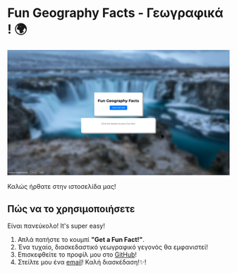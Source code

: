 # Fun Geography Facts - Γεωγραφικά ! 🌍

![Fun Geography Facts Screenshot](image.png)

Καλώς ήρθατε στην ιστοσελίδα μας!

## Πώς να το χρησιμοποιήσετε

Είναι πανεύκολο! It's super easy!

1.  Απλά πατήστε το κουμπί **"Get a Fun Fact!"**.
2.  Ένα τυχαίο, διασκεδαστικό γεωγραφικό γεγονός θα εμφανιστεί!
3.  Επισκεφθείτε το προφίλ μου στο [GitHub](https://github.com/John-Abgaryan)!
4.  Στείλτε μου ένα [email](mailto:joniabgar24@gmail.com)!
Καλή διασκέδαση!✨!